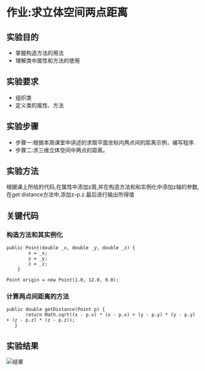 # 作业:求立体空间两点距离
## 实验目的
* 掌握构造方法的用法
* 理解类中属性和方法的使用
## 实验要求
* 组织类
* 定义类的属性、方法
## 实验步骤
* 步骤一:根据本周课堂中讲述的求取平面坐标内两点间的距离示例，编写程序.
* 步骤二:求三维立体空间中两点的距离。
## 实验方法
根据课上所给的代码,在属性中添加z周,并在构造方法和和实例化中添加z轴的参数,在get distance方法中,添加z-p.z.最后进行输出所得值
## 关键代码
### 构造方法和其实例化
```
public Point(double _x, double _y, double _z) {
        x = _x;
        y = _y;
        z = _z;
    }
 ```
 ```
 Point origin = new Point(1.0, 12.0, 9.0);
 ```
 ### 计算两点间距离的方法
 ```
 public double getDistance(Point p) {
        return Math.sqrt((x - p.x) * (x - p.x) + (y - p.y) * (y - p.y) + (z - p.z) * (z - p.z));
    }
  ```
  ## 实验结果
  ![结果](https://github.com/TakiSakura/homework1/tree/master)
